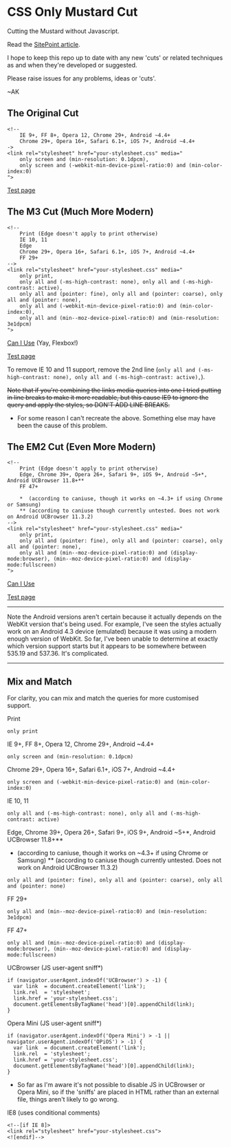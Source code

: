 CSS Only Mustard Cut
====================

Cutting the Mustard without Javascript.

Read the [SitePoint article](http://www.sitepoint.com/cutting-the-mustard-with-css-media-queries/).

I hope to keep this repo up to date with any new 'cuts' or related techniques as and when they're developed or suggested.

Please raise issues for any problems, ideas or 'cuts'.

~AK


The Original Cut
----------------
~~~
<!--
    IE 9+, FF 8+, Opera 12, Chrome 29+, Android ~4.4+
    Chrome 29+, Opera 16+, Safari 6.1+, iOS 7+, Android ~4.4+
->
<link rel="stylesheet" href="your-stylesheet.css" media="
    only screen and (min-resolution: 0.1dpcm),
    only screen and (-webkit-min-device-pixel-ratio:0) and (min-color-index:0)
">
~~~

[Test page](http://fall-back.github.io/test/support.html)


The M3 Cut (Much More Modern)
-----------------------------

~~~
<!--
    Print (Edge doesn't apply to print otherwise)
    IE 10, 11
    Edge
    Chrome 29+, Opera 16+, Safari 6.1+, iOS 7+, Android ~4.4+
    FF 29+
-->
<link rel="stylesheet" href="your-stylesheet.css" media="
    only print,
    only all and (-ms-high-contrast: none), only all and (-ms-high-contrast: active),
    only all and (pointer: fine), only all and (pointer: coarse), only all and (pointer: none),
    only all and (-webkit-min-device-pixel-ratio:0) and (min-color-index:0),
    only all and (min--moz-device-pixel-ratio:0) and (min-resolution: 3e1dpcm)
">
~~~

[Can I Use](http://caniuse.com/#compare=ie+10,firefox+29,chrome+29,safari+6.1,opera+16,ios_saf+7.0-7.1,android+4.4) (Yay, Flexbox!)

[Test page](http://fall-back.github.io/test/support-m3.html)

To remove IE 10 and 11 support, remove the 2nd line (`only all and (-ms-high-contrast: none), only all and (-ms-high-contrast: active),`).

<s>Note that if you're combining the links media queries into one I tried putting in line breaks to make it more readable, but this cause IE9 to ignore the query and apply the styles, so DON'T ADD LINE BREAKS.</s>
 - For some reason I can't recreate the above. Something else may have been the cause of this problem.


The EM2 Cut (Even More Modern)
------------------------------

~~~
<!--
    Print (Edge doesn't apply to print otherwise)
    Edge, Chrome 39+, Opera 26+, Safari 9+, iOS 9+, Android ~5+*, Android UCBrowser 11.8+**
    FF 47+

    *  (according to caniuse, though it works on ~4.3+ if using Chrome or Samsung)
    ** (according to caniuse though currently untested. Does not work on Android UCBrowser 11.3.2)
-->
<link rel="stylesheet" href="your-stylesheet.css" media="
    only print,
    only all and (pointer: fine), only all and (pointer: coarse), only all and (pointer: none),
    only all and (min--moz-device-pixel-ratio:0) and (display-mode:browser), (min--moz-device-pixel-ratio:0) and (display-mode:fullscreen)
">
~~~

[Can I Use](https://caniuse.com/#compare=edge+12,firefox+47,chrome+39,safari+9,opera+26,ios_saf+9.0-9.2,android+62)

[Test page](http://fall-back.github.io/test/support-em2.html)

---

Note the Android versions aren't certain because it actually depends on the WebKit version that's being used. For example, I've seen the styles actually work on an Android 4.3 device (emulated) because it was using a modern enough version of WebKit. So far, I've been unable to determine at exactly which version support starts but it appears to be somewhere between 535.19 and 537.36. It's complicated.

---

Mix and Match
-------------

For clarity, you can mix and match the queries for more customised support.

Print
~~~
only print
~~~


IE 9+, FF 8+, Opera 12, Chrome 29+, Android ~4.4+
~~~
only screen and (min-resolution: 0.1dpcm)
~~~


Chrome 29+, Opera 16+, Safari 6.1+, iOS 7+, Android ~4.4+
~~~
only screen and (-webkit-min-device-pixel-ratio:0) and (min-color-index:0)
~~~


IE 10, 11
~~~
only all and (-ms-high-contrast: none), only all and (-ms-high-contrast: active)
~~~

Edge, Chrome 39+, Opera 26+, Safari 9+, iOS 9+, Android ~5+*, Android UCBrowser 11.8+**
*  (according to caniuse, though it works on ~4.3+ if using Chrome or Samsung)
** (according to caniuse though currently untested. Does not work on Android UCBrowser 11.3.2)
~~~
only all and (pointer: fine), only all and (pointer: coarse), only all and (pointer: none)
~~~


FF 29+
~~~
only all and (min--moz-device-pixel-ratio:0) and (min-resolution: 3e1dpcm)
~~~


FF 47+
~~~
only all and (min--moz-device-pixel-ratio:0) and (display-mode:browser), (min--moz-device-pixel-ratio:0) and (display-mode:fullscreen)
~~~


UCBrowser (JS user-agent sniff*)
~~~
if (navigator.userAgent.indexOf('UCBrowser') > -1) {
  var link  = document.createElement('link');
  link.rel  = 'stylesheet';
  link.href = 'your-stylesheet.css';
  document.getElementsByTagName('head')[0].appendChild(link);
}
~~~


Opera Mini (JS user-agent sniff*)
~~~
if (navigator.userAgent.indexOf('Opera Mini') > -1 || navigator.userAgent.indexOf('OPiOS') > -1) {
  var link  = document.createElement('link');
  link.rel  = 'stylesheet';
  link.href = 'your-stylesheet.css';
  document.getElementsByTagName('head')[0].appendChild(link);
}
~~~

* So far as I'm aware it's not possible to disable JS in UCBrowser or Opera Mini, so if the 'sniffs' are placed in HTML rather than an external file, things aren't likely to go wrong.


IE8 (uses conditional comments)
~~~
<!--[if IE 8]>
<link rel="stylesheet" href="your-stylesheet.css">
<![endif]-->
~~~